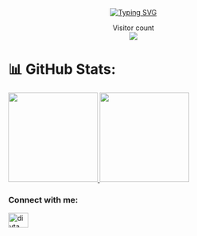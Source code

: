<div align="center">
  <a href="https://git.io/typing-svg"><img src="https://readme-typing-svg.demolab.com?font=Fira+Code&pause=1000&width=435&lines=Hi+👋+I'm+I+Ketut+Divta+Suryawan" alt="Typing SVG" /></a>
</div>

<p align="center"> 
  Visitor count<br>
  <img src="https://profile-counter.glitch.me/Divta-Suryawan/count.svg" />
</p>

# 📊 GitHub Stats:

<p align="left">
<a href="https://github.com/Divta-Suryawan">
  <img height="180em" src="https://github-readme-stats-eight-theta.vercel.app/api?username=Divta-Suryawan&show_icons=true&theme=tokyonight&include_all_commits=true&count_private=true"/>
  <img height="180em" src="https://github-readme-stats-eight-theta.vercel.app/api/top-langs/?username=Divta-Suryawan&layout=compact&langs_count=8&theme=tokyonight"/>
</a>
</p>

<h3 align="left">Connect with me:</h3>
<p align="left">
<a href="https://instagram.com/divta_" target="blank"><img align="center" src="https://raw.githubusercontent.com/rahuldkjain/github-profile-readme-generator/master/src/images/icons/Social/instagram.svg" alt="divta_" height="30" width="40" /></a>
</p>
